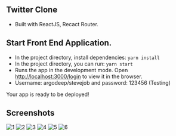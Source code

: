 ## Twitter Clone
* Built with ReactJS, Recact Router.

## Start Front End Application.

* In the project directory, install dependencies: `yarn install`
* In the project directory, you can run: `yarn start`
* Runs the app in the development mode. Open [http://localhost:3000/login](http://localhost:3000/login) to view it in the browser.
* Username: argodeep/stevejob and password: 123456 (Testing)

Your app is ready to be deployed!


## Screenshots

![1](https://raw.githubusercontent.com/argodeep/Twitter-Clone/main/screens/desktop-home.png)
![2](https://raw.githubusercontent.com/argodeep/Twitter-Clone/main/screens/desktop-profile.png)
![3](https://raw.githubusercontent.com/argodeep/Twitter-Clone/main/screens/mobile-follow-user.png)
![4](https://raw.githubusercontent.com/argodeep/Twitter-Clone/main/screens/mobile-home.png)
![5](https://raw.githubusercontent.com/argodeep/Twitter-Clone/main/screens/tablet-home.png)
![6](https://raw.githubusercontent.com/argodeep/Twitter-Clone/main/screens/mobile-tweet-reply.png)